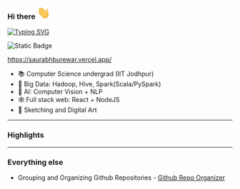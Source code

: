### Hi there <img src="https://github.com/saurabhburewar/saurabhburewar/blob/main/Hi.gif" width="30px">
[![Typing SVG](https://readme-typing-svg.demolab.com/?lines=I'm+Saurabh+Burewar)](https://git.io/typing-svg)

![Static Badge](https://img.shields.io/badge/LinkedIn?logo=LinkedIn&logoColor=black&color=%230a66c2&link=https%3A%2F%2Fwww.linkedin.com%2Fin%2Fsaurabh-burewar-355131185%2F)

https://saurabhburewar.vercel.app/

- 📚 Computer Science undergrad (IIT Jodhpur)
- 🏢 Big Data: Hadoop, Hive, Spark(Scala/PySpark)
- 🧠 AI: Computer Vision + NLP
- 🕸  Full stack web: React + NodeJS
- 🎨 Sketching and Digital Art
---
### Highlights


---
### Everything else
-  Grouping and Organizing Github Repositories - <a href="https://saurabhburewar.github.io/GitRepoOrganizer/">Github Repo Organizer</a>



[linkedin]: https://www.linkedin.com/in/shivasankeerth/
[Medium]: https://medium.com/@shivasankeerth
